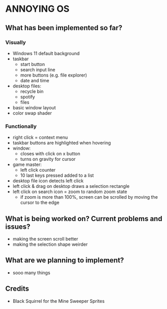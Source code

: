 # ANNOYING OS

## What has been implemented so far?

### Visually
- Windows 11 default background
- taskbar
	- start button
	- search input line
	- more buttons (e.g. file explorer)
	- date and time
- desktop files:
	- recycle bin
	- spotify
	- files
- basic window layout
- color swap shader
### Functionally
- right click = context menu
- taskbar buttons are highlighted when hovering
- window:
	- closes with click on x button
	- turns on gravity for cursor
- game master:
	- left click counter
	- 10 last keys pressed added to a list
- desktop file icon detects left click
- left click & drag on desktop draws a selection rectangle
- left click on search icon = zoom to random zoom state
	- if zoom is more than 100%, screen can be scrolled by moving the cursor to the edge

## What is being worked on? Current problems and issues?
- making the screen scroll better
- making the selection shape weirder

## What are we planning to implement?
- sooo many things

## Credits
- Black Squirrel for the Mine Sweeper Sprites
